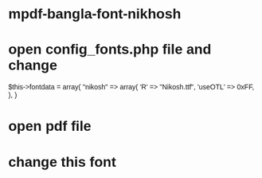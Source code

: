 # mpdf-bangla-font-nikhosh
# open config_fonts.php file and change 
 $this->fontdata = array(
"nikosh" => array(
        'R' => "Nikosh.ttf",
        'useOTL' => 0xFF,
    ),
)
# open pdf file
# change this font 
 <style>
        body{
        font-family: nikosh, sans-serif;
    }
  </style>
